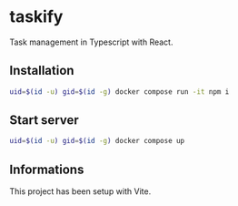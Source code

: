 # taskify

Task management in Typescript with React.

## Installation

```bash
uid=$(id -u) gid=$(id -g) docker compose run -it npm i
```

## Start server

```bash
uid=$(id -u) gid=$(id -g) docker compose up
```

## Informations

This project has been setup with Vite.